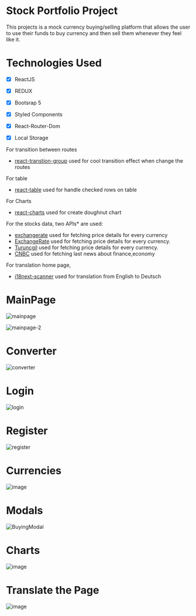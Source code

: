 # Stock Portfolio Project

This projects is a mock currency buying/selling platform that allows the user to use their funds to buy currency and then sell them whenever they feel like it.

# Technologies Used
 - [x] ReactJS
 - [x] REDUX 
 - [x] Bootsrap 5
 - [x] Styled Components
 - [x] React-Router-Dom
 - [x] Local Storage
 

 

For transition between routes

- [react-transtion-group](https://reactcommunity.org/react-transition-group/) used for cool transition effect when change the routes

For table

- [react-table](https://react-table.tanstack.com/) used for handle checked rows on table

For Charts

- [react-charts](https://github.com/reactchartjs/react-chartjs-2) used for create doughnut chart

For the stocks data, two APIs\* are used:

- [exchangerate](https://exchangerate.host/#/) used for fetching price details for every currency
- [ExchangeRate](https://www.exchangerate-api.com/) used for fetching price details for every currency.
- [Turuncgil](https://finans.truncgil.com/v3/today.json) used for fetching price details for every currency.
- [CNBC](https://cnbc.p.rapidapi.com/news/) used for fetching last news about finance,economy

For translation home page,

- [i18next-scanner](https://i18next.github.io/i18next-scanner/) used for translation from English to Deutsch

# MainPage

![mainpage](https://user-images.githubusercontent.com/75525090/140911758-ad75a097-bc99-4d0f-abec-3061e259a40a.PNG)

![mainpage-2](https://user-images.githubusercontent.com/75525090/140911895-f024b020-13fd-4c98-ad60-37437ac4d174.PNG)

# Converter

![converter](https://user-images.githubusercontent.com/75525090/140912728-613e67aa-cb30-4a25-88c2-8e1924733343.PNG)

# Login

![login](https://user-images.githubusercontent.com/75525090/140912039-47138b6d-d379-40ae-92ef-d4e0da726b10.PNG)

# Register

![register](https://user-images.githubusercontent.com/75525090/140912154-cfb71963-ae05-49a0-aac4-40c1e355e762.PNG)

# Currencies

![image](https://user-images.githubusercontent.com/75525090/141678364-6e352b6b-914b-4551-ae37-9641f2c7c4f0.png)

# Modals

![BuyingModal](https://user-images.githubusercontent.com/75525090/140912471-c965cf7c-5045-4e9a-861a-08f9599f7168.PNG)

# Charts

![image](https://user-images.githubusercontent.com/75525090/141643845-43e7fb27-2af2-4b92-84d1-08af69910ec1.png)

# Translate the Page

![image](https://user-images.githubusercontent.com/75525090/142255428-eebb99d4-14b0-486f-9f5d-2ba516e819c7.png)
